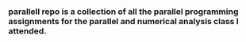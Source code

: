 ### parallell repo is a collection of all the parallel programming assignments for the parallel and numerical analysis class I attended.
